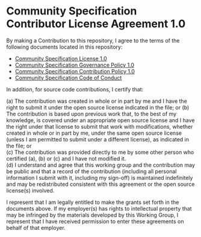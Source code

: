 # Community Specification Contributor License Agreement 1.0

By making a Contribution to this repository, I agree to the terms of the
following documents located in this repository:

- [Community Specification License 1.0](1_Community_Specification_License.md)
- [Community Specification Governance Policy 1.0](5_Governance.md)
- [Community Specification Contribution Policy 1.0](6_Contributing.md)
- [Community Specification Code of Conduct](7_Code_of_Conduct.md)

In addition, for source code contributions, I certify that:

(a) The contribution was created in whole or in part by me and I have the right
to submit it under the open source license indicated in the file; or
(b) The contribution is based upon previous work that, to the best  of my
knowledge, is covered under an appropriate open source license and I have the
right under that license to submit that work with modifications, whether created
in whole or in part by me, under the same open source license (unless I am
permitted to submit under a different license), as indicated in the file; or
<br/>
(c) The contribution was provided directly to me by some other person who
certified (a), (b) or (c) and I have not modified it. <br/>
(d) I understand and agree that this working group and the contribution may be
public and that a record of the contribution (including all personal information
I submit with it, including my sign-off) is maintained indefinitely and may be
redistributed consistent with this agreement or the open source license(s)
involved.

I represent that I am legally entitled to make the grants set forth in the
documents above.  If my employer(s) has rights to intellectual property that may
be infringed by the materials developed by this Working Group, I represent that
I have received permission to enter these agreements on behalf of that employer.
